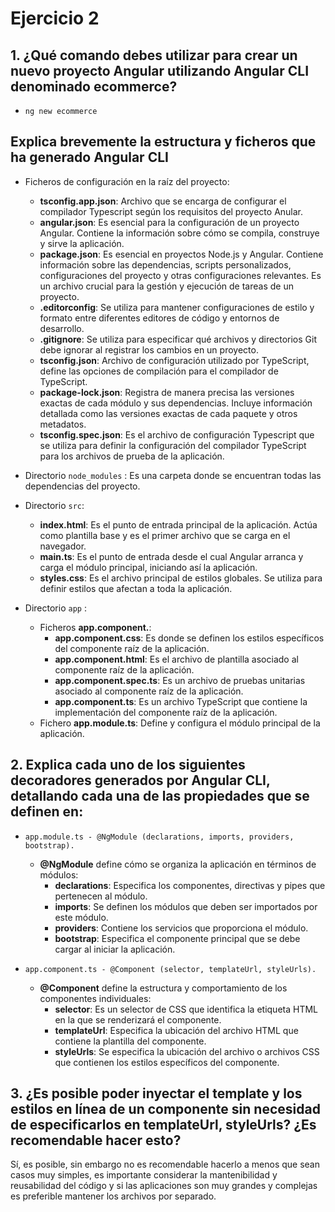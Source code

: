 # Ejercicio 2

## 1. ¿Qué comando debes utilizar para crear un nuevo proyecto Angular utilizando Angular CLI denominado ecommerce? 
* `ng new ecommerce`
  
## Explica brevemente la estructura y ficheros que ha generado Angular CLI
* Ficheros de configuración en la raíz del proyecto:
  * **tsconfig.app.json**: Archivo que se encarga de configurar el compilador Typescript según los requisitos del proyecto Anular.
  * **angular.json**: Es esencial para la configuración de un proyecto Angular. Contiene la información sobre cómo se compila, construye y sirve la aplicación.
  * **package.json**: Es esencial en proyectos Node.js y Angular. Contiene información sobre las dependencias, scripts personalizados, configuraciones del proyecto y otras configuraciones relevantes. Es un archivo crucial para la gestión y ejecución de tareas de un proyecto.
  * **.editorconfig**: Se utiliza para mantener configuraciones de estilo y formato entre diferentes editores de código y entornos de desarrollo.
  * **.gitignore**: Se utiliza para especificar qué archivos y directorios Git debe ignorar al registrar los cambios en un proyecto.
  * **tsconfig.json**: Archivo de configuración utilizado por TypeScript, define las opciones de compilación para el compilador de TypeScript.
  * **package-lock.json**: Registra de manera precisa las versiones exactas de cada módulo y sus dependencias. Incluye información detallada como las versiones exactas de cada paquete y otros metadatos.
  * **tsconfig.spec.json**: Es el archivo de configuración Typescript que se utiliza para definir la configuración del compilador TypeScript para los archivos de prueba de la aplicación.

* Directorio `node_modules` : Es una carpeta donde se encuentran todas las dependencias del proyecto.
* Directorio `src`:
  * **index.html**: Es el punto de entrada principal de la aplicación. Actúa como plantilla base y es el primer archivo que se carga en el navegador.
  * **main.ts**: Es el punto de entrada desde el cual Angular arranca y carga el módulo principal, iniciando así la aplicación.
  * **styles.css**: Es el archivo principal de estilos globales. Se utiliza para definir estilos que afectan a toda la aplicación.
* Directorio `app` :
  * Ficheros **app.component.**:
    * **app.component.css**: Es donde se definen los estilos específicos del componente raíz de la aplicación.
    * **app.component.html**: Es el archivo de plantilla asociado al componente raíz de la aplicación.
    * **app.component.spec.ts**: Es un archivo de pruebas unitarias asociado al componente raíz de la aplicación.
    * **app.component.ts**: Es un archivo TypeScript que contiene la implementación del componente raíz de la aplicación.
  * Fichero **app.module.ts**: Define y configura el módulo principal de la aplicación.

## 2. Explica cada uno de los siguientes decoradores generados por Angular CLI, detallando cada una de las propiedades que se definen en:

* `app.module.ts - @NgModule (declarations, imports, providers, bootstrap).` 
  * **@NgModule** define cómo se organiza la aplicación en términos de módulos:
    * **declarations**: Especifica los componentes, directivas y pipes que pertenecen al módulo.
    * **imports**: Se definen los módulos que deben ser importados por este módulo.
    * **providers**: Contiene los servicios que proporciona el módulo.
    * **bootstrap**: Especifica el componente principal que se debe cargar al iniciar la aplicación.


* `app.component.ts - @Component (selector, templateUrl, styleUrls).` 
  * **@Component** define la estructura y comportamiento de los componentes individuales:
    * **selector**: Es un selector de CSS que identifica la etiqueta HTML en la que se renderizará el componente.
    * **templateUrl**: Especifica la ubicación del archivo HTML que contiene la plantilla del componente.
    * **styleUrls**: Se especifica la ubicación del archivo o archivos CSS que contienen los estilos específicos del componente.

## 3. ¿Es posible poder inyectar el template y los estilos en línea de un componente sin necesidad de especificarlos en templateUrl, styleUrls? ¿Es recomendable hacer esto?
Sí, es posible, sin embargo no es recomendable hacerlo a menos que sean casos muy simples, es importante considerar la mantenibilidad y reusabilidad del código y si las aplicaciones son muy grandes y complejas es preferible mantener los archivos por separado.
